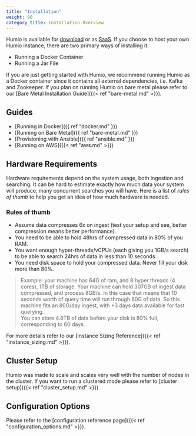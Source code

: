 ```yaml
---
title: "Installation"
weight: 90
category_title: Installation Overview
---
```


Humio is available for [download](https://www.humio.com/download) or as [SaaS](https://cloud.humio.com/).
If you choose to host your own Humio instance, there are two primary ways of installing it:

- Running a Docker Container
- Running a Jar File

If you are just getting started with Humio, we recommend running Humio as a Docker container since
it contains all external dependencies, i.e. Kafka and Zookeeper. If you plan on
running Humio on bare metal please refer to our [Bare Metal Installation Guide]({{< ref "bare-metal.md" >}}).

## Guides

<!-- - Running Humio on Kubernetes -->
- [Running in Docker]({{ ref "docker.md" }})
- [Running on Bare Metal]({{ ref "bare-metal.md" }})
- [Provisioning with Ansible]({{ ref "ansible.md" }})
- [Running on AWS]({{< ref "aws.md" >}})

## Hardware Requirements

Hardware requirements depend on the system usage, both ingestion and searching.
It can be hard to estimate exactly how much data your system will produce, many
concurrent searches you will have. Here is a list of *rules of thumb* to help
you get an idea of how much hardware is needed.

### Rules of thumb

- Assume data compresses 6x on ingest (test your setup and see, better compression means better performance).
- You need to be able to hold 48hrs of compressed data in 80% of you RAM.
- You want enough hyper-threads/vCPUs (each giving you 1GB/s search) to be able
  to search 24hrs of data in less than 10 seconds.
- You need disk space to hold your compressed data. Never fill your disk more than 80%.

> Example: your machine has 64G of ram, and 8 hyper threads (4 cores), 1TB of storage.
  Your machine can hold 307GB of ingest data compressed, and process 8GB/s.  In this case
  that means that 10 seconds worth of query time will run through 80G of data.  So this machine
  fits an 80G/day ingest, with +3 days data available for fast querying.  
  You can store 4.8TB of data before your disk is 80% full, corresponding to 60 days.  

For more details refer to our [Instance Sizing Reference]({{< ref "instance_sizing.md" >}}).

## Cluster Setup

Humio was made to scale and scales very well with the number of nodes in the cluster.
If you want to run a clustered mode please refer to [cluster setup]({{< ref "cluster_setup.md" >}}).

## Configuration Options

Please refer to the [configuration reference page]({{< ref "configuration_options.md" >}}).

